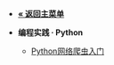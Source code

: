-   [**« 返回主菜单**](/)

-   **编程实践 · Python**
    -   [Python网络爬虫入门](./python-web-scraping-tutorial.md)
